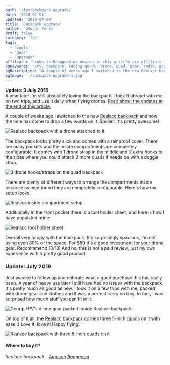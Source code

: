 ```yaml
---
path: '/fpv/backpack-upgrade/'
date: '2018-07-01'
updated: '2019-07-09'
title: 'Backpack upgrade'
author: 'Georgi Yanev'
draft: false
category: 'fpv'
tags:
  - 'tools'
  - 'gear'
  - 'upgrade'
affiliate: 'Links to Banggood or Amazon in this article are affiliate links and would support the blog if used to make a purchase.'
ogKeywords: 'FPV, backpack, racing quads, drone, quad, gear, radio, googles backpack'
ogDescription: "A couple of weeks ago I switched to the new Realacc backpack and now the time has come to drop a few words on it. Spoiler: It's pretty awesome!"
ogImage: './backpack-upgrade-1.jpg'
---
```


<div class="article-update-notification">
  <strong>Update: 9 July 2019</strong><br/>
  A year later I'm still absolutely loving the backpack. I took it abroad with me on two trips, and use it daily when flying drones.
  <a href="#update-july-2019">Read about the updates at the end of this article.</a>
</div>

A couple of weeks ago I switched to the new [Realacc backpack][1] and now the time has come to drop a few words on it.
Spoiler: It's pretty awesome!

![Realacc backpack with a drone attached to it](backpack-upgrade-1.jpg)

The backpack looks pretty slick and comes with a rainproof cover. There are many pockets and the inside compartments are completely configurable. It comes with 1 drone strap in the middle and 2 extra hooks to the sides where you could attach 2 more quads if needs be with a doggie strap.

![3 drone hooks/straps on the quad backpack](backpack-upgrade-2.jpg)

There are plenty of different ways to arrange the compartments inside because as mentioned they are completely configurable. Here's how my setup looks.

![Realacc inside compartment setup](backpack-upgrade-3.jpg)

Additionally in the front pocket there is a tool holder sheet, and here is how I have populated mine:

![Realacc tool holder sheet](backpack-upgrade-4.jpg)

Overall very happy with the backpack. It's surprisingly spacious, I'm not using even 80% of the space. For \$50 it's a good investment for your drone gear. Recommmend 10/10! And no, this is not a paid review, just my own experience with a pretty good product.

### <span id="update-july-2019" class="offset-top-nav">Update: July 2019</span>

Just wanted to follow up and reiterate what a good purchase this has really been. A year of heavy use later I still have had no issues with the backpack. It's pretty much as good as new. I took it on a few trips with me, packed with drone gear and clothes and it was a perfect carry on bag. In fact, I was surprised how much stuff you can fit in it.

![Georgi FPV's drone gear packed inside Realacc backpack](backpack-upgrade-5.jpg)

On top of it all, the [Realacc backpack][1] carries three 5-inch quads on it with ease :) Love it, love it! Happy flying!

![Realacc backpack with three 5-inch quads on it](backpack-upgrade-6.jpg)

#### Where to buy it?

###### Realacc backpack - [Amazon][2] [Banggood][1]

[0]: Linkslist
[1]: https://bit.ly/realacc-backpack
[2]: https://amzn.to/2FYPS5v
